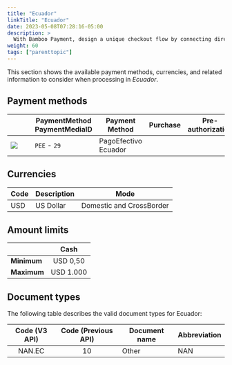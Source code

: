 ```yaml
---
title: "Ecuador"
linkTitle: "Ecuador"
date: 2023-05-08T07:28:16-05:00
description: >
  With Bamboo Payment, design a unique checkout flow by connecting directly to our APIs and offer reliable and effective payment solutions for eCommerce in _**Ecuador**_.
weight: 60
tags: ["parenttopic"]
---
```


This section shows the available payment methods, currencies, and related information to consider when processing in _Ecuador_.

## Payment methods
|  | PaymentMethod PaymentMediaID | Payment Method | Purchase | Pre-authorization | Full Refund | Partial Refund | Type |
|------|----------------------------|----------------|----------|--------------------|-------------|-----------------|------|
| <img src="https://s3.amazonaws.com/gateway.prod.bamboopayment.com/payment-method-logos/PagoEfectivo_PhysicalNetwork.png" style="min-width: 40px;" /> | `PEE` - `29` | PagoEfectivo Ecuador | <img src="/assets/check_mark_64.png" width="15px"/> | <img src="/assets/x_mark_64.png" width="15px"/> | <img src="/assets/x_mark_64.png" width="15px"/> | <img src="/assets/x_mark_64.png" width="15px"/> | Cash |


<!--| | Payment MediaId | Payment Method | Purchase | Pre-authorization | Full refund | Partial Refund | Type | Flow |
|-----|:---:|---|:---:|:---:|:---:|:---:|-----|-----|
| <img src="https://s3.amazonaws.com/gateway.prod.bamboopayment.com/payment-method-logos/PagoEfectivo_PhysicalNetwork.png" style="min-width: 40px;" /> | 29 | PagoEfectivo Ecuador  | <img src="/assets/check_mark_64.png" width="15px"/> | <img src="/assets/x_mark_64.png" width="15px"/> | <img src="/assets/x_mark_64.png" width="15px"/> | <img src="/assets/x_mark_64.png" width="15px"/> | Cash | API |-->

## Currencies

| Code | Description    | Mode                     |
|------|----------------|--------------------------|
| USD  | US Dollar      | Domestic and CrossBorder |

## Amount limits

<div id="shortTable"></div>

|  | Cash | 
|---|:---:|
| **Minimum** | USD 0,50 |
| **Maximum** | USD 1.000 | 

## Document types
The following table describes the valid document types for Ecuador:

| Code (V3 API) | Code (Previous API) | Document name | Abbreviation |
|:-------------:|:-------------------:|---------------|--------------|
|  NAN.EC        | 10                  | Other         | NAN          |